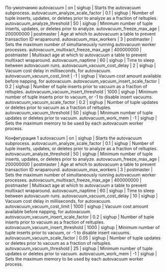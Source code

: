 По-умолчанию
 autovacuum                            | on        | sighup     | Starts the autovacuum subprocess.
 autovacuum_analyze_scale_factor       | 0.1       | sighup     | Number of tuple inserts, updates, or deletes prior to analyze as a fraction of reltuples.
 autovacuum_analyze_threshold          | 50        | sighup     | Minimum number of tuple inserts, updates, or deletes prior to analyze.
 autovacuum_freeze_max_age             | 200000000 | postmaster | Age at which to autovacuum a table to prevent transaction ID wraparound.
 autovacuum_max_workers                | 3         | postmaster | Sets the maximum number of simultaneously running autovacuum worker processes.
 autovacuum_multixact_freeze_max_age   | 400000000 | postmaster | Multixact age at which to autovacuum a table to prevent multixact wraparound.
 autovacuum_naptime                    | 60        | sighup     | Time to sleep between autovacuum runs.
 autovacuum_vacuum_cost_delay          | 2         | sighup     | Vacuum cost delay in milliseconds, for autovacuum.
 autovacuum_vacuum_cost_limit          | -1        | sighup     | Vacuum cost amount available before napping, for autovacuum.
 autovacuum_vacuum_insert_scale_factor | 0.2       | sighup     | Number of tuple inserts prior to vacuum as a fraction of reltuples.
 autovacuum_vacuum_insert_threshold    | 1000      | sighup     | Minimum number of tuple inserts prior to vacuum, or -1 to disable insert vacuums.
 autovacuum_vacuum_scale_factor        | 0.2       | sighup     | Number of tuple updates or deletes prior to vacuum as a fraction of reltuples.
 autovacuum_vacuum_threshold           | 50        | sighup     | Minimum number of tuple updates or deletes prior to vacuum.
 autovacuum_work_mem                   | -1        | sighup     | Sets the maximum memory to be used by each autovacuum worker process.

Конфигурация 1
 autovacuum                            | on        | sighup     | Starts the autovacuum subprocess.
 autovacuum_analyze_scale_factor       | 0.1       | sighup     | Number of tuple inserts, updates, or deletes prior to analyze as a fraction of reltuples.
 autovacuum_analyze_threshold          | 50        | sighup     | Minimum number of tuple inserts, updates, or deletes prior to analyze.
 autovacuum_freeze_max_age             | 200000000 | postmaster | Age at which to autovacuum a table to prevent transaction ID wraparound.
 autovacuum_max_workers                | 3         | postmaster | Sets the maximum number of simultaneously running autovacuum worker processes.
 autovacuum_multixact_freeze_max_age   | 400000000 | postmaster | Multixact age at which to autovacuum a table to prevent multixact wraparound.
 autovacuum_naptime                    | 60        | sighup     | Time to sleep between autovacuum runs.
 autovacuum_vacuum_cost_delay          | 10        | sighup     | Vacuum cost delay in milliseconds, for autovacuum.
 autovacuum_vacuum_cost_limit          | 1000      | sighup     | Vacuum cost amount available before napping, for autovacuum.
 autovacuum_vacuum_insert_scale_factor | 0.2       | sighup     | Number of tuple inserts prior to vacuum as a fraction of reltuples.
 autovacuum_vacuum_insert_threshold    | 1000      | sighup     | Minimum number of tuple inserts prior to vacuum, or -1 to disable insert vacuums.
 autovacuum_vacuum_scale_factor        | 0.05      | sighup     | Number of tuple updates or deletes prior to vacuum as a fraction of reltuples.
 autovacuum_vacuum_threshold           | 25        | sighup     | Minimum number of tuple updates or deletes prior to vacuum.
 autovacuum_work_mem                   | -1        | sighup     | Sets the maximum memory to be used by each autovacuum worker process.
